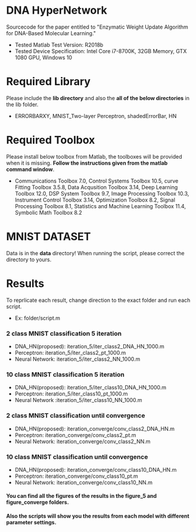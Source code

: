 # DNA HyperNetwork

Sourcecode for the paper entitled to "Enzymatic Weight Update Algorithm for DNA-Based Molecular Learning."

  - Tested Matlab Test Version: R2018b
  - Tested Device Specification: Intel Core i7-8700K, 32GB Memory, GTX 1080 GPU, Windows 10

# Required Library
Please include the **lib directory** and also the **all of the below directories** in the lib folder.
  - ERRORBARXY, MNIST_Two-layer Perceptron, shadedErrorBar, HN

# Required Toolbox
Please install below toolbox from Matlab, the toolboxes will be provided when it is missing. **Follow the instructions given from the matlab command window**.
  - Communications Toolbox 7.0, Control Systems Toolbox 10.5, curve Fitting Toolbox 3.5.8, Data Acqusition Toolbox 3.14, Deep Learning Toolbox 12.0, DSP System Toolbox 9.7, Image Processing Toolbox 10.3, Instrument Control Toolbox 3.14, Optimization Toolbox 8.2, Signal Processing Toolbox 8.1, Statistics and Machine Learning Toolbox 11.4, Symbolic Math Toolbox 8.2

# MNIST DATASET
Data is in the **data** directory! When running the script, please correct the directory to yours.

# Results
To reprlicate each result, change direction to the exact folder and run each script.
* Ex: folder/script.m

### 2 class MNIST classification 5 iteration
* DNA_HN(proposed): iteration_5/iter_class2_DNA_HN_1000.m
* Perceptron: iteration_5/iter_class2_pt_1000.m
* Neural Network: iteration_5/iter_class2_NN_1000.m

### 10 class MNIST classification 5 iteration
* DNA_HN(proposed): iteration_5/iter_class10_DNA_HN_1000.m
* Perceptron: iteration_5/iter_class10_pt_1000.m
* Neural Network :iteration_5/iter_class10_NN_1000.m


### 2 class MNIST classification until convergence
* DNA_HN(proposed): iteration_converge/conv_class2_DNA_HN.m
* Perceptron: iteration_converge/conv_class2_pt.m
* Neural Network: iteration_converge/conv_class2_NN.m


### 10 class MNIST classification until convergence
* DNA_HN(proposed): iteration_converge/conv_class10_DNA_HN.m
* Perceptron: iteration_converge/conv_class10_pt.m
* Neural Network: iteration_converge/conv_class10_NN.m


#### You can find all the figures of the results in the figure_5 and figure_converge folders. 
#### Also the scripts will show you the results from each model with different parameter settings.


